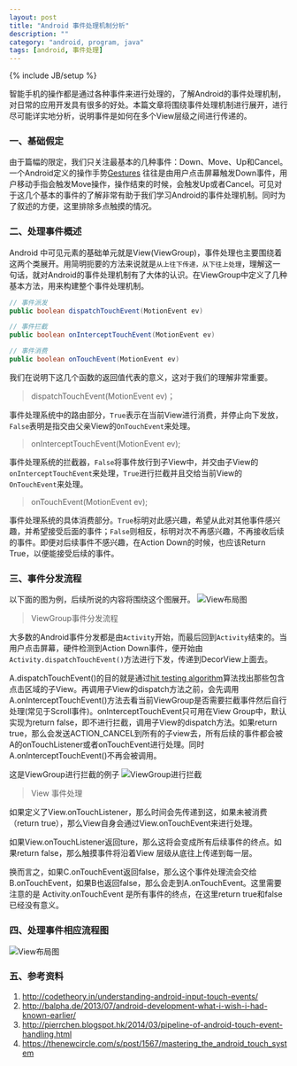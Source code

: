 ```yaml
---
layout: post
title: "Android 事件处理机制分析"
description: ""
category: "android, program, java"
tags: [android, 事件处理]
---
```

{% include JB/setup %}


智能手机的操作都是通过各种事件来进行处理的，了解Android的事件处理机制，对日常的应用开发具有很多的好处。本篇文章将围绕事件处理机制进行展开，进行尽可能详实地分析，说明事件是如何在多个View层级之间进行传递的。

### 一、基础假定

由于篇幅的限定，我们只关注最基本的几种事件：Down、Move、Up和Cancel。一个Android定义的操作手势[Gestures](http://developer.android.com/training/gestures/index.html) 往往是由用户点击屏幕触发Down事件，用户移动手指会触发Move操作，操作结束的时候，会触发Up或者Cancel。可见对于这几个基本的事件的了解非常有助于我们学习Android的事件处理机制。同时为了叙述的方便，这里排除多点触摸的情况。

### 二、处理事件概述

Android 中可见元素的基础单元就是View(ViewGroup)，事件处理也主要围绕着这两个类展开。用简明扼要的方法来说就是`从上往下传递，从下往上处理`，理解这一句话，就对Android的事件处理机制有了大体的认识。在ViewGroup中定义了几种基本方法，用来构建整个事件处理机制。

```java
// 事件派发
public boolean dispatchTouchEvent(MotionEvent ev)

// 事件拦截
public boolean onInterceptTouchEvent(MotionEvent ev)

// 事件消费
public boolean onTouchEvent(MotionEvent ev)
```

我们在说明下这几个函数的返回值代表的意义，这对于我们的理解非常重要。

> dispatchTouchEvent(MotionEvent ev)； 

事件处理系统中的路由部分，`True`表示在当前View进行消费，并停止向下发放， `False`表明是指交由父亲View的`OnTouchEvent`来处理。

> onInterceptTouchEvent(MotionEvent ev);

事件处理系统的拦截器，`False`将事件放行到子View中，并交由子View的`onInterceptTouchEvent`来处理，`True`进行拦截并且交给当前View的`OnTouchEvent`来处理。

> onTouchEvent(MotionEvent ev);

事件处理系统的具体消费部分。`True`标明对此感兴趣，希望从此对其他事件感兴趣，并希望接受后面的事件；`False`则相反，标明对次不再感兴趣，不再接收后续的事件。即便对后续事件不感兴趣，在Action Down的时候，也应该Return True，以便能接受后续的事件。

### 三、事件分发流程

以下面的图为例，后续所说的内容将围绕这个图展开。
![View布局图](http://balpha.de/static/img/android-touch.png)

> ViewGroup事件分发流程

大多数的Android事件分发都是由`Activity`开始，而最后回到`Activity`结束的。当用户点击屏幕，硬件检测到Action Down事件，便开始由`Activity.dispatchTouchEvent()`方法进行下发，传递到DecorView上面去。

A.dispatchTouchEvent()的目的就是通过[hit testing algorithm](https://en.wikipedia.org/wiki/Hit-testing)算法找出那些包含点击区域的子View。再调用子View的dispatch方法之前，会先调用A.onInterceptTouchEvent()方法去看当前ViewGroup是否需要拦截事件然后自行处理(常见于Scroll事件)。onInterceptTouchEvent只可用在View Group中，默认实现为return false，即不进行拦截，调用子View的dispatch方法。如果return true，那么会发送ACTION_CANCEL到所有的子view去，所有后续的事件都会被A的onTouchListener或者onTouchEvent进行处理。同时A.onInterceptTouchEvent()不再会被调用。

这是ViewGroup进行拦截的例子
![ViewGroup进行拦截](http://codetheory.in/wp-content/uploads/2014/11/Android-Touch-System-Intercept-Example.png)

> View 事件处理

如果定义了View.onTouchListener，那么时间会先传递到这，如果未被消费（return true），那么View自身会通过View.onTouchEvent来进行处理。

如果View.onTouchListener返回ture，那么这将会变成所有后续事件的终点。如果return false，那么触摸事件将沿着View 层级从底往上传递到每一层。

换而言之，如果C.onTouchEvent返回false，那么这个事件处理流会交给B.onTouchEvent，如果B也返回false，那么会走到A.onTouchEvent。这里需要注意的是 Activity.onTouchEvent 是所有事件的终点，在这里return true和false已经没有意义。

### 四、处理事件相应流程图

![View布局图](http://2.bp.blogspot.com/-MoiWdrJYy4Y/UxrU8LWxrzI/AAAAAAAAAX4/Wf2Qwb0Xsc4/s1600/%E5%B1%8F%E5%B9%95%E5%BF%AB%E7%85%A7+2014-03-08+%E4%B8%8B%E5%8D%884.28.33.png)

### 五、参考资料
1. http://codetheory.in/understanding-android-input-touch-events/
2. http://balpha.de/2013/07/android-development-what-i-wish-i-had-known-earlier/
3. http://pierrchen.blogspot.hk/2014/03/pipeline-of-android-touch-event-handling.html
4. https://thenewcircle.com/s/post/1567/mastering_the_android_touch_system 